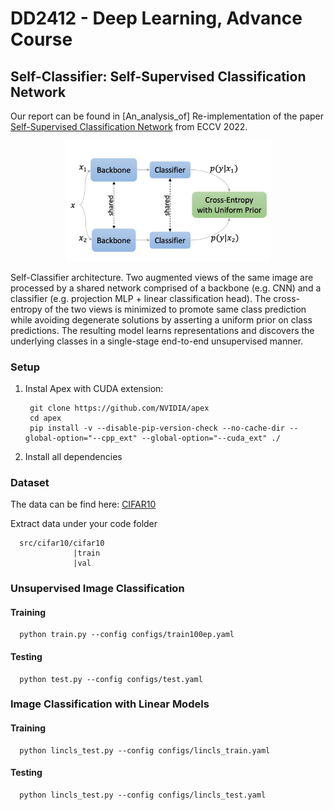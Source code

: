 # DD2412 - Deep Learning, Advance Course

## Self-Classifier: Self-Supervised Classification Network

Our report can be found in [An_analysis_of]
Re-implementation of the paper [Self-Supervised Classification Network](https://arxiv.org/abs/2103.10994) from ECCV 2022.


<p align="center">
<img src="Self-Classifier_arch.jpg" width="65%">
</p>

Self-Classifier architecture. Two augmented views of the same image are processed by a shared network comprised of a backbone (e.g. CNN) and a classifier (e.g. projection MLP + linear classification head). The cross-entropy of the two views is minimized to promote same class prediction while avoiding degenerate solutions by asserting a uniform prior on class predictions. The resulting model learns representations and discovers the underlying classes in a single-stage end-to-end unsupervised manner.

### Setup

1. Instal Apex with CUDA extension:
      
        git clone https://github.com/NVIDIA/apex
        cd apex
        pip install -v --disable-pip-version-check --no-cache-dir --global-option="--cpp_ext" --global-option="--cuda_ext" ./

2. Install all dependencies

### Dataset

The data can be find here: [CIFAR10](https://www.kaggle.com/datasets/swaroopkml/cifar10-pngs-in-folders)

Extract data under your code folder 

      src/cifar10/cifar10
                  |train
                  |val

### Unsupervised Image Classification

#### Training

      python train.py --config configs/train100ep.yaml
      

#### Testing

      python test.py --config configs/test.yaml      


### Image Classification with Linear Models 

#### Training

      python lincls_test.py --config configs/lincls_train.yaml
      

#### Testing

      python lincls_test.py --config configs/lincls_test.yaml 
